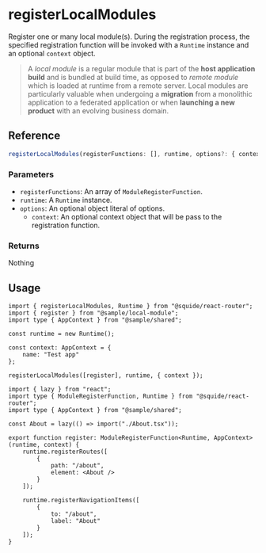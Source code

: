 # registerLocalModules

Register one or many local module(s). During the registration process, the specified registration function will be invoked with a `Runtime` instance and an optional `context` object.

> A *local module* is a regular module that is part of the **host application build** and is bundled at build time, as opposed to *remote module* which is loaded at runtime from a remote server. Local modules are particularly valuable when undergoing a **migration** from a monolithic application to a federated application or when **launching a new product** with an evolving business domain.

## Reference

```ts
registerLocalModules(registerFunctions: [], runtime, options?: { context? })
```

### Parameters

- `registerFunctions`: An array of `ModuleRegisterFunction`.
- `runtime`: A `Runtime` instance.
- `options`: An optional object literal of options.
    - `context`: An optional context object that will be pass to the registration function.

### Returns

Nothing

## Usage

```tsx !#11 host/src/bootstrap.tsx
import { registerLocalModules, Runtime } from "@squide/react-router";
import { register } from "@sample/local-module";
import type { AppContext } from "@sample/shared";

const runtime = new Runtime();

const context: AppContext = {
    name: "Test app"
};

registerLocalModules([register], runtime, { context });
```

```tsx !#7-21 local-module/src/register.tsx
import { lazy } from "react";
import type { ModuleRegisterFunction, Runtime } from "@squide/react-router";
import type { AppContext } from "@sample/shared";

const About = lazy(() => import("./About.tsx"));

export function register: ModuleRegisterFunction<Runtime, AppContext>(runtime, context) {
    runtime.registerRoutes([
        {
            path: "/about",
            element: <About />
        }
    ]);

    runtime.registerNavigationItems([
        {
            to: "/about",
            label: "About"
        }
    ]);
}
```
